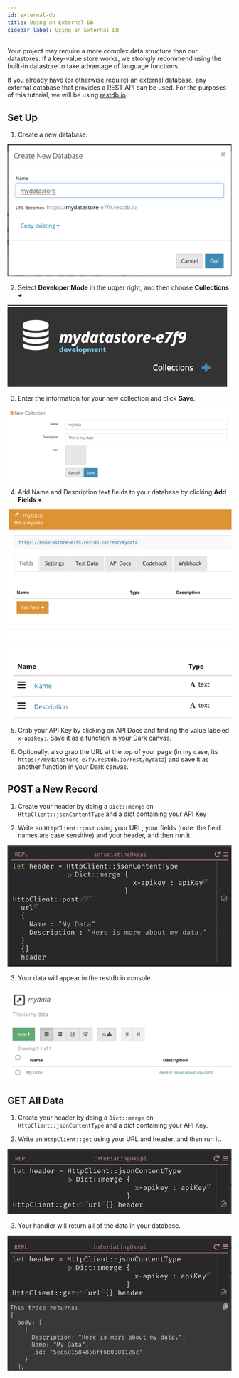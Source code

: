 ```yaml
---
id: external-db
title: Using an External DB
sidebar_label: Using an External DB
---
```


Your project may require a more complex data structure than our datastores. If a key-value store works, we strongly recommend using the built-in datastore to take advantage of language functions.

If you already have (or otherwise require) an external database, any external database that provides a REST API can be used. For the purposes of this tutorial, we will be using [restdb.io](https://restdb.io).

## Set Up

1. Create a new database.

![assets/external-db/create-db.png](assets/external-db/create-db.png)

2. Select **Developer Mode** in the upper right, and then choose **Collections +**

![assets/external-db/add-collection.png](assets/external-db/add-collection.png)

3. Enter the information for your new collection and click **Save**.

![assets/external-db/collection.png](assets/external-db/collection.png)

4. Add Name and Description text fields to your database by clicking **Add Fields +**.

![assets/external-db/add-field.png](assets/external-db/add-fields.png)

![assets/external-db/fields.png](assets/external-db/fields.png)

5. Grab your API Key by clicking on API Docs and finding the value labeled `x-apikey:`. Save it as a function in your Dark canvas.

6. Optionally, also grab the URL at the top of your page (in my case, its `https://mydatastore-e7f9.restdb.io/rest/mydata`) and save it as another function in your Dark canvas.

## POST a New Record

1. Create your header by doing a `Dict::merge` on `HttpClient::jsonContentType` and a dict containing your API Key

2. Write an `HttpClient::post` using your URL, your fields (note: the field names are case sensitive) and your header, and then run it.

![assets/external-db/post.png](assets/external-db/post.png)

3. Your data will appear in the restdb.io console.

![assets/external-db/data.png](assets/external-db/data.png)

## GET All Data

1. Create your header by doing a `Dict::merge` on `HttpClient::jsonContentType` and a dict containing your API Key.

2. Write an `HttpClient::get` using your URL and header, and then run it.

![assets/external-db/get-all.png](assets/external-db/get-all.png)

3. Your handler will return all of the data in your database.

![assets/external-db/get-all-data.png](assets/external-db/get-all-data.png)

